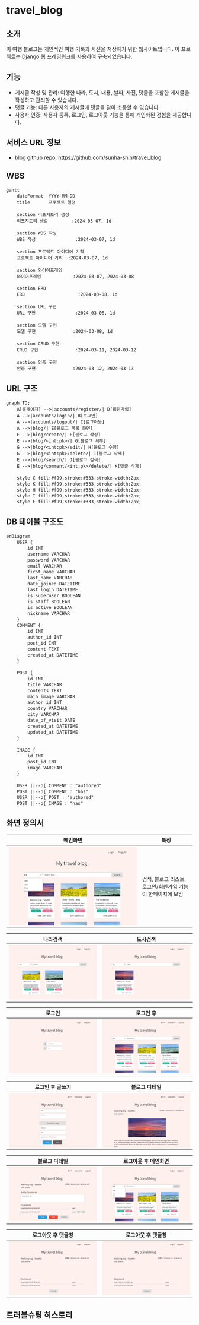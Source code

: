 # travel_blog
## 소개
  이 여행 블로그는 개인적인 여행 기록과 사진을 저장하기 위한 웹사이트입니다. 이 프로젝트는 Django 웹 프레임워크를 사용하여 구축되었습니다.


## 기능
- 게시글 작성 및 관리: 여행한 나라, 도시, 내용, 날짜, 사진, 댓글을 포함한 게시글을 작성하고 관리할 수 있습니다.
- 댓글 기능: 다른 사용자의 게시글에 댓글을 달아 소통할 수 있습니다.
- 사용자 인증: 사용자 등록, 로그인, 로그아웃 기능을 통해 개인화된 경험을 제공합니다.


## 서비스 URL 정보
- blog github repo: https://github.com/sunha-shin/travel_blog
    
## WBS
```mermaid
gantt
    dateFormat  YYYY-MM-DD
    title       프로젝트 일정

    section 리포지토리 생성
    리포지토리 생성         :2024-03-07, 1d

    section WBS 작성
    WBS 작성               :2024-03-07, 1d

    section 프로젝트 아이디어 기획
    프로젝트 아이디어 기획  :2024-03-07, 1d

    section 와이어프레임
    와이어프레임            :2024-03-07, 2024-03-08

    section ERD
    ERD                    :2024-03-08, 1d

    section URL 구현
    URL 구현               :2024-03-08, 1d

    section 모델 구현
    모델 구현              :2024-03-08, 1d

    section CRUD 구현
    CRUD 구현              :2024-03-11, 2024-03-12

    section 인증 구현
    인증 구현              :2024-03-12, 2024-03-13

```

## URL 구조
```mermaid
graph TD;  
    A[홈페이지] -->|accounts/register/| D[회원가입]
    A -->|accounts/login/| B[로그인]
    A -->|accounts/logout/| C[로그아웃]    
    A -->|blog/| E[블로그 목록 화면]
    E -->|blog/create/| F[블로그 작성]
    E -->|blog/<int:pk>/| G[블로그 세부]
    G -->|blog/<int:pk>/edit/| H[블로그 수정]
    G -->|blog/<int:pk>/delete/| I[블로그 삭제]
    E -->|blog/search/| J[블로그 검색]
    E -->|blog/comment/<int:pk>/delete/| K[댓글 삭제]

    style C fill:#f99,stroke:#333,stroke-width:2px;
    style K fill:#f99,stroke:#333,stroke-width:2px;
    style H fill:#f99,stroke:#333,stroke-width:2px;
    style I fill:#f99,stroke:#333,stroke-width:2px;
    style F fill:#f99,stroke:#333,stroke-width:2px;
```

## DB 테이블 구조도
```mermaid
erDiagram
    USER {
        id INT
        username VARCHAR
        password VARCHAR
        email VARCHAR
        first_name VARCHAR
        last_name VARCHAR
        date_joined DATETIME
        last_login DATETIME
        is_superuser BOOLEAN
        is_staff BOOLEAN
        is_active BOOLEAN
        nickname VARCHAR
    }
    COMMENT {
        id INT
        author_id INT
        post_id INT
        content TEXT
        created_at DATETIME
    }

    POST {
        id INT
        title VARCHAR
        contents TEXT
        main_image VARCHAR
        author_id INT
        country VARCHAR
        city VARCHAR
        date_of_visit DATE
        created_at DATETIME
        updated_at DATETIME
    }

    IMAGE {
        id INT
        post_id INT
        image VARCHAR
    }

    USER ||--o{ COMMENT : "authored"
    POST ||--o{ COMMENT : "has"
    USER ||--o{ POST : "authored"
    POST ||--o{ IMAGE : "has"

```
## 화면 정의서
| 메인화면|특징|
|---------------------------------|--------------------------------------------------|
|![이미지1](img/01_Main.jpg) |검색, 블로그 리스트, 로그인/회원가입 기능이 한페이지에 보임|

| 나라검색|도시검색|
|---------------------------------|--------------------------------------------------|
|![이미지2](img/02_나라%20검색.jpg) |![이미지3](img/03_도시%20검색.jpg) |

| 로그인|로그인 후|
|---------------------------------|--------------------------------------------------|
|![이미지4](img/04_로그인.jpg) |![이미지5](img/05_로그인%20후.jpg) |

| 로그인 후 글쓰기|블로그 디테일|
|---------------------------------|--------------------------------------------------|
|![이미지6](img/06_로그인%20후%20글쓰기.jpg) |![이미지7](img/07_블로그%20디테일.jpg) |

| 블로그 디테일|로그아웃 후 메인화면|
|---------------------------------|--------------------------------------------------|
|![이미지8](img/08_Copy%20of%20블로그%20디테일.jpg) |![이미지9](img/09_Copy%20of%20Main.jpg) |

| 로그아웃 후 댓글창|로그아웃 후 댓글창|
|---------------------------------|--------------------------------------------------
|![이미지10](img/11_로그아웃%20후%20댓글창.jpg) |![이미지10](img/11_로그아웃%20후%20댓글창.jpg)|



## 트러블슈팅 히스토리
